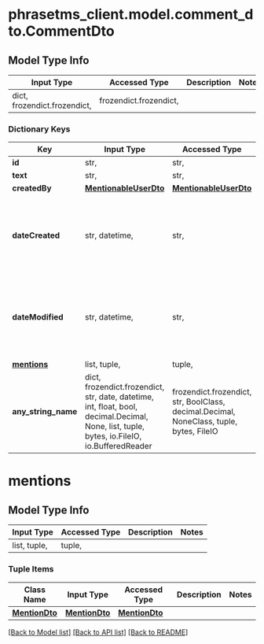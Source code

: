 # phrasetms_client.model.comment_dto.CommentDto

## Model Type Info

| Input Type                   | Accessed Type          | Description | Notes |
| ---------------------------- | ---------------------- | ----------- | ----- |
| dict, frozendict.frozendict, | frozendict.frozendict, |             |

### Dictionary Keys

| Key                       | Input Type                                                                                                                                  | Accessed Type                                                                           | Description                                                        | Notes                                               |
| ------------------------- | ------------------------------------------------------------------------------------------------------------------------------------------- | --------------------------------------------------------------------------------------- | ------------------------------------------------------------------ | --------------------------------------------------- |
| **id**                    | str,                                                                                                                                        | str,                                                                                    |                                                                    | [optional]                                          |
| **text**                  | str,                                                                                                                                        | str,                                                                                    |                                                                    | [optional]                                          |
| **createdBy**             | [**MentionableUserDto**](MentionableUserDto.md)                                                                                             | [**MentionableUserDto**](MentionableUserDto.md)                                         |                                                                    | [optional]                                          |
| **dateCreated**           | str, datetime,                                                                                                                              | str,                                                                                    |                                                                    | [optional] value must conform to RFC-3339 date-time |
| **dateModified**          | str, datetime,                                                                                                                              | str,                                                                                    |                                                                    | [optional] value must conform to RFC-3339 date-time |
| **[mentions](#mentions)** | list, tuple,                                                                                                                                | tuple,                                                                                  |                                                                    | [optional]                                          |
| **any_string_name**       | dict, frozendict.frozendict, str, date, datetime, int, float, bool, decimal.Decimal, None, list, tuple, bytes, io.FileIO, io.BufferedReader | frozendict.frozendict, str, BoolClass, decimal.Decimal, NoneClass, tuple, bytes, FileIO | any string name can be used but the value must be the correct type | [optional]                                          |

# mentions

## Model Type Info

| Input Type   | Accessed Type | Description | Notes |
| ------------ | ------------- | ----------- | ----- |
| list, tuple, | tuple,        |             |

### Tuple Items

| Class Name                      | Input Type                      | Accessed Type                   | Description | Notes |
| ------------------------------- | ------------------------------- | ------------------------------- | ----------- | ----- |
| [**MentionDto**](MentionDto.md) | [**MentionDto**](MentionDto.md) | [**MentionDto**](MentionDto.md) |             |

[[Back to Model list]](../../README.md#documentation-for-models) [[Back to API list]](../../README.md#documentation-for-api-endpoints) [[Back to README]](../../README.md)

